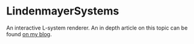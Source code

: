 # LindenmayerSystems
An interactive L-system renderer. An in depth article on this topic can be found [on my blog](jobtalle.com/lindenmayer_systems.html).
